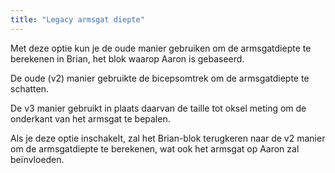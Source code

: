 ```yaml
---
title: "Legacy armsgat diepte"
---
```


Met deze optie kun je de oude manier gebruiken om de armsgatdiepte te berekenen in Brian, het blok waarop Aaron is gebaseerd.

De oude (v2) manier gebruikte de bicepsomtrek om de armsgatdiepte te schatten.

De v3 manier gebruikt in plaats daarvan de taille tot oksel meting om de onderkant van het armsgat te bepalen.

Als je deze optie inschakelt, zal het Brian-blok terugkeren naar de v2 manier om de armsgatdiepte te berekenen, wat ook het armsgat op Aaron zal beïnvloeden.
